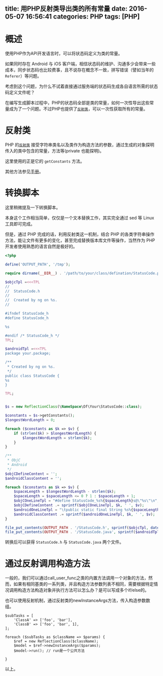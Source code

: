 title: 用PHP反射类导出类的所有常量
date: 2016-05-07 16:56:41
categories: PHP
tags: [PHP]
---

# 概述

使用PHP作为API开发语言时，可以将状态码定义为类的常量。

如果同时存在 Android 与 iOS 客户端，相信状态码的维护、沟通多少会带来一些成本，同步状态码也比较费事，且不说存在概念不一致，拼写错误（譬如当年的 `Referer`）等问题。

考虑到这个问题，为什么不试着直接通过服务端的状态码生成各自语言所需的状态码定义文件呢？

在编写生成脚本过程中，PHP的状态码全部是类的常量，如何一次性导出这些常量成为了一个问题。不过PHP也提供了[`反射类`](http://php.net/manual/en/class.reflectionclass.php)，可以一次性获取所有的常量。

<!-- more -->

# 反射类

PHP 的[`反射类`](http://php.net/manual/en/class.reflectionclass.php) 接受字符串类名以及类作为构造方法的参数，通过生成的对象探明传入的类中包含的常量，方法等(private 也能探明)。

这里使用的正是它的 `getConstants` 方法。

其他方法参见[手册]((http://php.net/manual/en/class.reflectionclass.php))。

# 转换脚本

这里稍微提及一下转换脚本。

本身这个工作相当简单，仅仅是一个文本替换工作，其实完全通过 sed 等 Linux 工具即可完成。

但是，通过 PHP 完成的话，利用反射类这一机制，结合 PHP 的各类字符串操作方法，能让文件有更多的变化，甚至完成替换版本库文件等操作，当然作为 PHP 开发者使用熟悉的语言自然是极好的。

```php
<?php

define('OUTPUT_PATH', '/tmp');

require dirname(__DIR__) . '/path/to/your/class/defination/StatusCode.php';

$objcTpl =<<<TPL
//
//  StatusCode.h
//
//  Created by ng on %s.
//

#ifndef StatusCode_h
#define StatusCode_h

%s

#endif /* StatusCode_h */
TPL;

$androidTpl =<<<TPL
package your.package;

/**
 * Created by ng on %s.
 */
public class StatusCode {
%s
}

TPL;


$s = new ReflectionClass(\NameSpace\Of\Your\StatusCode::class);

$constants = $s->getConstants();
$longestWordLength = 0;

foreach ($constants as $k => $v) {
    if (strlen($k) > $longestWordLength) {
        $longestWordLength = strlen($k);
    }
}

/**
 * ObjC
 * Android
 */
$objCDefineContent = '';
$androidClassContent = '';

foreach ($constants as $k => $v) {
    $spaceLength = $longestWordLength - strlen($k);
    $spaceLength = $spaceLength <= 0 ? 1 : $spaceLength + 1;
    $objCOneLineTpl = "#define StatusCode_%s%{$spaceLength}s@\"%s\"\n";
    $objCDefineContent .= sprintf($objCOneLineTpl, $k, ' ', $v);
    $androidOneLineTpl = "\tpublic static final String %s%{$spaceLength}s= \"%s\";\n";
    $androidClassContent .= sprintf($androidOneLineTpl, $k, ' ', $v);
}

file_put_contents(OUTPUT_PATH . '/StatusCode.h', sprintf($objcTpl, date('Y/m/d'), trim($objCDefineContent, "\n")));
file_put_contents(OUTPUT_PATH . '/StatusCode.java', sprintf($androidTpl, date('Y/m/d'), trim($androidClassContent, "\n")));
```

转换后可以获得 `StatusCode.h` 与 `StatusCode.java` 两个文件。

# 通过反射调用构造方法

一般的，我们可以通过call_user_func之类的内置方法调用一个对象的方法，然而，如果有相同基类的一系列类，并且构造方法参数列表不相同，需要根据特定情况调用构造方法构造对象并执行方法可以怎么办？是可以写成多个if/else的。

也可以使用反射机制，通过反射类的newInstanceArgs方法，传入构造参数数组。

```
$subTasks = [
    'ClassA' => ['foo', 'bar'],
    'ClassB' => ['foo', 'bar', 1],
];

foreach ($subTasks as $className => $params) {
	$ref = new ReflectionClass($className);
	$model = $ref->newInstanceArgs($params);
	$model->run(); // run是一个公共方法

}
```

以上。


